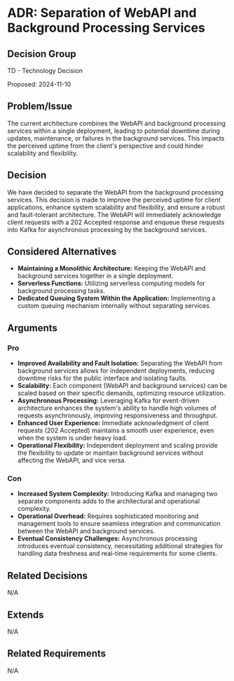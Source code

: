 # ADR: Separation of WebAPI and Background Processing Services

## Decision Group

TD - Technology Decision

Proposed: 2024-11-10

## Problem/Issue

The current architecture combines the WebAPI and background processing services within a single deployment, leading to potential downtime during updates, maintenance, or failures in the background services. This impacts the perceived uptime from the client's perspective and could hinder scalability and flexibility.

## Decision

We have decided to separate the WebAPI from the background processing services. This decision is made to improve the perceived uptime for client applications, enhance system scalability and flexibility, and ensure a robust and fault-tolerant architecture. The WebAPI will immediately acknowledge client requests with a 202 Accepted response and enqueue these requests into Kafka for asynchronous processing by the background services.

## Considered Alternatives

- **Maintaining a Monolithic Architecture:** Keeping the WebAPI and background services together in a single deployment.
- **Serverless Functions:** Utilizing serverless computing models for background processing tasks.
- **Dedicated Queuing System Within the Application:** Implementing a custom queuing mechanism internally without separating services.

## Arguments

### Pro

- **Improved Availability and Fault Isolation:** Separating the WebAPI from background services allows for independent deployments, reducing downtime risks for the public interface and isolating faults.
- **Scalability:** Each component (WebAPI and background services) can be scaled based on their specific demands, optimizing resource utilization.
- **Asynchronous Processing:** Leveraging Kafka for event-driven architecture enhances the system's ability to handle high volumes of requests asynchronously, improving responsiveness and throughput.
- **Enhanced User Experience:** Immediate acknowledgment of client requests (202 Accepted) maintains a smooth user experience, even when the system is under heavy load.
- **Operational Flexibility:** Independent deployment and scaling provide the flexibility to update or maintain background services without affecting the WebAPI, and vice versa.

### Con

- **Increased System Complexity:** Introducing Kafka and managing two separate components adds to the architectural and operational complexity.
- **Operational Overhead:** Requires sophisticated monitoring and management tools to ensure seamless integration and communication between the WebAPI and background services.
- **Eventual Consistency Challenges:** Asynchronous processing introduces eventual consistency, necessitating additional strategies for handling data freshness and real-time requirements for some clients.

## Related Decisions

N/A

## Extends

N/A

## Related Requirements

N/A
